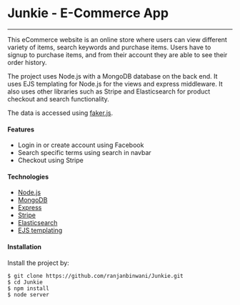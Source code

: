 # Junkie - E-Commerce App

---

This eCommerce website is an online store where users can view different variety of items, search keywords and purchase items. Users have to signup to purchase items, and from their account they are able to see their order history.

The project uses Node.js with a MongoDB database on the back end. It uses EJS templating for Node.js for the views and express middleware. It also uses other libraries such as Stripe and Elasticsearch for product checkout and search functionality.

The data is accessed using [faker.js](https://github.com/marak/Faker.js/).

#### Features

- Login in or create account using Facebook
- Search specific terms using search in navbar
- Checkout using Stripe

#### Technologies

- [Node.js](https://nodejs.org/en/)
- [MongoDB](https://www.mongodb.com/)
- [Express](http://expressjs.com/)
- [Stripe](https://stripe.com/)
- [Elasticsearch](https://www.elastic.co/)
- [EJS templating](http://www.embeddedjs.com/)

#### Installation

Install the project by:

```
$ git clone https://github.com/ranjanbinwani/Junkie.git
$ cd Junkie
$ npm install
$ node server

```
